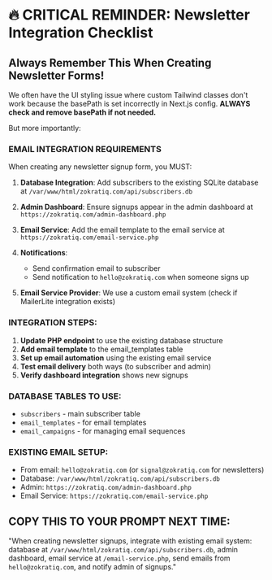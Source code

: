 # 🔥 CRITICAL REMINDER: Newsletter Integration Checklist

## Always Remember This When Creating Newsletter Forms!

We often have the UI styling issue where custom Tailwind classes don't work because the basePath is set incorrectly in Next.js config. **ALWAYS check and remove basePath if not needed.**

But more importantly:

### EMAIL INTEGRATION REQUIREMENTS

When creating any newsletter signup form, you MUST:

1. **Database Integration**: Add subscribers to the existing SQLite database at `/var/www/html/zokratiq.com/api/subscribers.db`

2. **Admin Dashboard**: Ensure signups appear in the admin dashboard at `https://zokratiq.com/admin-dashboard.php`

3. **Email Service**: Add the email template to the email service at `https://zokratiq.com/email-service.php`

4. **Notifications**:
   - Send confirmation email to subscriber
   - Send notification to `hello@zokratiq.com` when someone signs up

5. **Email Service Provider**: We use a custom email system (check if MailerLite integration exists)

### INTEGRATION STEPS:

1. **Update PHP endpoint** to use the existing database structure
2. **Add email template** to the email_templates table
3. **Set up email automation** using the existing email service
4. **Test email delivery** both ways (to subscriber and admin)
5. **Verify dashboard integration** shows new signups

### DATABASE TABLES TO USE:
- `subscribers` - main subscriber table
- `email_templates` - for email templates
- `email_campaigns` - for managing email sequences

### EXISTING EMAIL SETUP:
- From email: `hello@zokratiq.com` (or `signal@zokratiq.com` for newsletters)
- Database: `/var/www/html/zokratiq.com/api/subscribers.db`
- Admin: `https://zokratiq.com/admin-dashboard.php`
- Email Service: `https://zokratiq.com/email-service.php`

## COPY THIS TO YOUR PROMPT NEXT TIME:
"When creating newsletter signups, integrate with existing email system: database at `/var/www/html/zokratiq.com/api/subscribers.db`, admin dashboard, email service at `/email-service.php`, send emails from `hello@zokratiq.com`, and notify admin of signups."